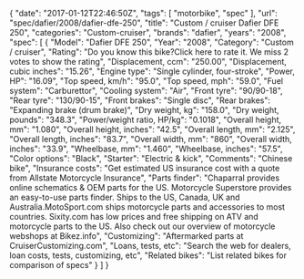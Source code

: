 {
    "date": "2017-01-12T22:46:50Z",
    "tags": [
        "motorbike",
        "spec"
    ],
    "url": "spec\/dafier\/2008\/dafier-dfe-250",
    "title": "Custom \/ cruiser Dafier DFE 250",
    "categories": "Custom-cruiser",
    "brands": "dafier",
    "years": "2008",
    "spec": [
        {
            "Model": "Dafier DFE 250",
            "Year": "2008",
            "Category": "Custom \/ cruiser",
            "Rating": "Do you know this bike?Click here to rate it. We miss 2 votes to show the rating",
            "Displacement, ccm": "250.00",
            "Displacement, cubic inches": "15.26",
            "Engine type": "Single cylinder, four-stroke",
            "Power, HP": "16.09",
            "Top speed, km\/h": "95.0",
            "Top speed, mph": "59.0",
            "Fuel system": "Carburettor",
            "Cooling system": "Air",
            "Front tyre": "90\/90-18",
            "Rear tyre": "130\/90-15",
            "Front brakes": "Single disc",
            "Rear brakes": "Expanding brake (drum brake)",
            "Dry weight, kg": "158.0",
            "Dry weight, pounds": "348.3",
            "Power\/weight ratio, HP\/kg": "0.1018",
            "Overall height, mm": "1.080",
            "Overall height, inches": "42.5",
            "Overall length, mm": "2.125",
            "Overall length, inches": "83.7",
            "Overall width, mm": "860",
            "Overall width, inches": "33.9",
            "Wheelbase, mm": "1.460",
            "Wheelbase, inches": "57.5",
            "Color options": "Black",
            "Starter": "Electric & kick",
            "Comments": "Chinese bike",
            "Insurance costs": "Get estimated US insurance cost with a quote from Allstate Motorcycle Insurance",
            "Parts finder": "Chaparral provides online schematics & OEM parts for the US.   Motorcycle Superstore provides an easy-to-use parts finder. Ships to the US, Canada, UK and Australia.MotoSport.com ships motorcycle parts and accessories to most countries.    Sixity.com has low prices and free shipping on ATV and motorcycle parts to the US. Also check out our overview of motorcycle webshops at Bikez.info",
            "Customizing": "Aftermarked parts at CruiserCustomizing.com",
            "Loans, tests, etc": "Search the web for dealers, loan costs, tests, customizing, etc",
            "Related bikes": "List related bikes for comparison of specs"
        }
    ]
}